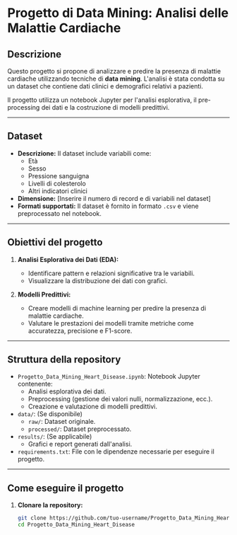 # Progetto di Data Mining: Analisi delle Malattie Cardiache

## Descrizione
Questo progetto si propone di analizzare e predire la presenza di malattie cardiache utilizzando tecniche di **data mining**. L'analisi è stata condotta su un dataset che contiene dati clinici e demografici relativi a pazienti.

Il progetto utilizza un notebook Jupyter per l'analisi esplorativa, il pre-processing dei dati e la costruzione di modelli predittivi.

---

## Dataset
- **Descrizione:** Il dataset include variabili come:
  - Età
  - Sesso
  - Pressione sanguigna
  - Livelli di colesterolo
  - Altri indicatori clinici
- **Dimensione:** [Inserire il numero di record e di variabili nel dataset]
- **Formati supportati:** Il dataset è fornito in formato `.csv` e viene preprocessato nel notebook.

---

## Obiettivi del progetto
1. **Analisi Esplorativa dei Dati (EDA):**
   - Identificare pattern e relazioni significative tra le variabili.
   - Visualizzare la distribuzione dei dati con grafici.

2. **Modelli Predittivi:**
   - Creare modelli di machine learning per predire la presenza di malattie cardiache.
   - Valutare le prestazioni dei modelli tramite metriche come accuratezza, precisione e F1-score.

---

## Struttura della repository
- `Progetto_Data_Mining_Heart_Disease.ipynb`: Notebook Jupyter contenente:
  - Analisi esplorativa dei dati.
  - Preprocessing (gestione dei valori nulli, normalizzazione, ecc.).
  - Creazione e valutazione di modelli predittivi.
- `data/`: (Se disponibile)
  - `raw/`: Dataset originale.
  - `processed/`: Dataset preprocessato.
- `results/`: (Se applicabile)
  - Grafici e report generati dall'analisi.
- `requirements.txt`: File con le dipendenze necessarie per eseguire il progetto.

---

## Come eseguire il progetto
1. **Clonare la repository:**
   ```bash
   git clone https://github.com/tuo-username/Progetto_Data_Mining_Heart_Disease.git
   cd Progetto_Data_Mining_Heart_Disease
